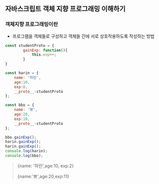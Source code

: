 ## 자바스크립트 객체 지향 프로그래밍 이해하기

### 객체지향 프로그래밍이란
- 프로그램을 객체들로 구성하고 객체들 간에 서로 상호작용하도록 작성하는 방법

```js
const studentProto = {
        gainExp: function(){
            this.exp++;
        }
}

const harin = {
    name: '하린',
    age:10,
    exp:0,
    __proto__:studentProto
};

const bbo = {
    name: '뽀',
    age:20,
    exp:10,
    __proto__:studentProto
};

bbo.gainExp();
harin.gainExp();
harin.gainExp();
console.log(harin);
console.log(bbo);

```

> {name: '하린',age:10, exp:2}
> 
> {name:'뽀',age:20,exp:11}

